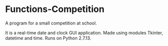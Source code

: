 # Functions-Competition
A program for a small competition at school.

It is a real-time date and clock GUI application. Made using modules Tkinter, datetime and time.
Runs on Python 2.7.13.
